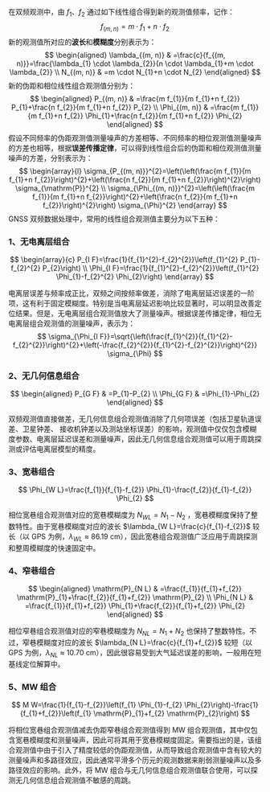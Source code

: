 在双频观测中，由 $f_1、f_2$ 通过如下线性组合得到新的观测值频率，记作：
$$
f_{(m, n)}=m \cdot f_{1}+n \cdot f_{2}
$$
新的观测值所对应的**波长**和**模糊度**分别表示为：
$$
\begin{aligned}
\lambda_{(m, n)} & =\frac{c}{f_{(m, n)}}=\frac{\lambda_{1} \cdot \lambda_{2}}{n \cdot \lambda_{1}+m \cdot \lambda_{2}} \\
N_{(m, n)} & =m \cdot N_{1}+n \cdot N_{2}
\end{aligned}
$$
新的伪距和相位线性组合观测值分别为：
$$
\begin{aligned}
P_{(m, n)} & =\frac{m f_{1}}{m f_{1}+n f_{2}} P_{1}+\frac{n f_{2}}{m f_{1}+n f_{2}} P_{2} \\
\Phi_{(m, n)} & =\frac{m f_{1}}{m f_{1}+n f_{2}} \Phi_{1}+\frac{n f_{2}}{m f_{1}+n f_{2}} \Phi_{2}
\end{aligned}
$$
假设不同频率的伪距观测值测量噪声的方差相等、不同频率的相位观测值测量噪声的方差也相等，根据**误差传播定律**，可以得到线性组合后的伪距和相位观测值测量噪声的方差，分别表示为：
$$
\begin{array}{l}
\sigma_{P_{(m, n)}}^{2}=\left(\left(\frac{m f_{1}}{m f_{1}+n f_{2}}\right)^{2}+\left(\frac{n f_{2}}{m f_{1}+n f_{2}}\right)^{2}\right) \sigma_{\mathrm{P}}^{2} \\
\sigma_{\Phi_{(m, n)}}^{2}=\left(\left(\frac{m f_{1}}{m f_{1}+n f_{2}}\right)^{2}+\left(\frac{n f_{2}}{m f_{1}+n f_{2}}\right)^{2}\right) \sigma_{\Phi}^{2}
\end{array}
$$
GNSS 双频数据处理中，常用的线性组合观测值主要分为以下五种：

### 1、无电离层组合

$$
\begin{array}{c}
P_{I F}=\frac{1}{f_{1}^{2}-f_{2}^{2}}\left(f_{1}^{2} P_{1}-f_{2}^{2} P_{2}\right) \\
\Phi_{I F}=\frac{1}{f_{1}^{2}-f_{2}^{2}}\left(f_{1}^{2} \Phi_{1}-f_{2}^{2} \Phi_{2}\right)
\end{array}
$$

电离层误差与频率成正比，双频之间按频率做差，消除了电离层延迟误差的一阶项，这有利于固定模糊度。特别是当电离层延迟影响比较显著时，可以明显改善定位结果。但是，无电离层组合观测值放大了测量噪声。根据误差传播定律，相位无电离层组合观测值的测量噪声，表示为：
$$
\sigma_{\Phi_{I F}}=\sqrt{\left(\frac{f_{1}^{2}}{f_{1}^{2}-f_{2}^{2}}\right)^{2}+\left(-\frac{f_{2}^{2}}{f_{1}^{2}-f_{2}^{2}}\right)^{2}} \sigma_{\Phi}
$$

### 2、无几何信息组合

$$
\begin{aligned}
P_{G F} & =P_{1}-P_{2} \\
\Phi_{G F} & =\Phi_{1}-\Phi_{2}
\end{aligned}
$$

双频观测值直接做差，无几何信息组合观测值消除了几何项误差（包括卫星轨道误差、卫星钟差、 接收机钟差以及测站坐标误差）的影响，观测值中仅仅包含模糊度参数、电离层延迟误差和测量噪声，因此无几何信息组合观测值可以用于周跳探测或评估电离层模型的精度。 

### 3、宽巷组合

$$
\Phi_{W L}=\frac{f_{1}}{f_{1}-f_{2}} \Phi_{1}-\frac{f_{2}}{f_{1}-f_{2}} \Phi_{2}
$$

相位宽巷组合观测值对应的宽巷模糊度为 $N_{W L}=N_{1}-N_{2}$ ，宽巷模糊度保持了整数特性。由于宽巷模糊度对应的波长 $\lambda_{W L}=\frac{c}{f_{1}-f_{2}}$ 较长（以 GPS 为例，$\lambda_{W L}$ ≈ 86.19 cm），因此宽巷组合观测值广泛应用于周跳探测和整周模糊度的快速固定中。

### 4、窄巷组合

$$
\begin{aligned}
\mathrm{P}_{N L} & =\frac{f_{1}}{f_{1}+f_{2}} \mathrm{P}_{1}+\frac{f_{2}}{f_{1}+f_{2}} \mathrm{P}_{2} \\
\Phi_{N L} & =\frac{f_{1}}{f_{1}+f_{2}} \Phi_{1}+\frac{f_{2}}{f_{1}+f_{2}} \Phi_{2}
\end{aligned}
$$

相位窄巷组合观测值对应的窄巷模糊度为 $N_{N L}=N_{1}+N_{2}$ 也保持了整数特性。不过，窄巷模糊度对应的波长 $\lambda_{N L}=\frac{c}{f_{1}+f_{2}}$ 较短（以 GPS 为例，$\lambda_{N L}$ ≈ 10.70 cm），因此很容易受到大气延迟误差的影响，一般用在短基线定位解算中。 

### 5、MW 组合

$$
M W=\frac{1}{f_{1}-f_{2}}\left(f_{1} \Phi_{1}-f_{2} \Phi_{2}\right)-\frac{1}{f_{1}+f_{2}}\left(f_{1} \mathrm{P}_{1}+f_{2} \mathrm{P}_{2}\right)
$$

将相位宽巷组合观测值减去伪距窄巷组合观测值得到 MW 组合观测值，其中仅包含宽巷模糊度和测量噪声，因此可将其用于宽巷模糊度固定。需要指出的是，该组合观测值中由于引入了精度较低的伪距观测值，从而导致组合观测值中含有较大的测量噪声和多路径效应，因此通常平滑多个历元的观测数据来削弱测量噪声以及多路径效应的影响。此外，将 MW 组合与无几何信息组合观测值联合使用，可以探测无几何信息组合观测值不敏感的周跳。